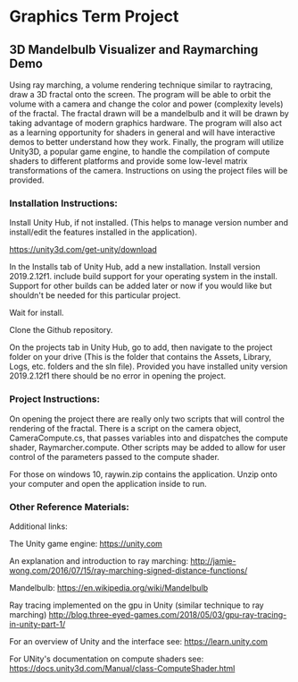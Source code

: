 # Graphics Term Project

## 3D Mandelbulb Visualizer and Raymarching Demo

Using ray marching, a volume rendering technique similar to raytracing, draw a 3D fractal onto the screen.  The program will be able to orbit the volume with a camera and change the color and power (complexity levels) of the fractal. The fractal drawn will be a mandelbulb and it will be drawn by taking advantage of modern graphics hardware. The program will also act as a learning opportunity for shaders in general and will have interactive demos to better understand how they work. Finally, the program will utilize Unity3D, a popular game engine, to handle the compilation of compute shaders to different platforms and provide some low-level matrix transformations of the camera. Instructions on using the project files will be provided.

### Installation Instructions:

Install Unity Hub, if not installed.  (This helps to manage version number and install/edit the features installed in the application).

https://unity3d.com/get-unity/download

In the Installs tab of Unity Hub, add a new installation.  Install version 2019.2.12f1.  include build support for your operating system in the install. Support for other builds can be added later or now if you would like but shouldn't be needed for this particular project.

Wait for install.

Clone the Github repository.

On the projects tab in Unity Hub, go to add, then navigate to the project folder on your drive (This is the folder that contains the Assets, Library, Logs, etc. folders and the sln file).  Provided you have installed unity version 2019.2.12f1 there should be no error in opening the project.

### Project Instructions:

On opening the project there are really only two scripts that will control the rendering of the fractal.  There is a script on the camera object, CameraCompute.cs, that passes variables into and dispatches the compute shader, Raymarcher.compute. Other scripts may be added to allow for user control of the parameters passed to the compute shader.

For those on windows 10, raywin.zip contains the application.  Unzip onto your computer and open the application inside to run.

### Other Reference Materials:

Additional links:

The Unity game engine:
https://unity.com

An explanation and introduction to ray marching:
http://jamie-wong.com/2016/07/15/ray-marching-signed-distance-functions/ 

Mandelbulb:
https://en.wikipedia.org/wiki/Mandelbulb

Ray tracing implemented on the gpu in Unity (similar technique to ray marching)
http://blog.three-eyed-games.com/2018/05/03/gpu-ray-tracing-in-unity-part-1/

For an overview of Unity and the interface see:
https://learn.unity.com

For UNity's documentation on compute shaders see:
https://docs.unity3d.com/Manual/class-ComputeShader.html

